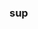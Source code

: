 ### sup

<!--
**KoolKidz112/koolkidz112** is a ✨ _special_ ✨ repository because its `README.md` (this file) appears on your GitHub profile.

Here are some ideas to get you started:

# 🔭 I’m currently working on my blog
# 🌱 I’m currently learning discord.js
# 👯 I’m looking to collaborate on mobile apps/games (dont @ me rn)
# 🤔 I’m looking for help with setting up jekyll-themes-chirpy
# 💬 Ask me about how bad i am at programming
# 📫 How to reach me: basically_hoylecake#0146
# 😄 Pronouns: he him
# ⚡ Fun fact: i exist probably
-->

